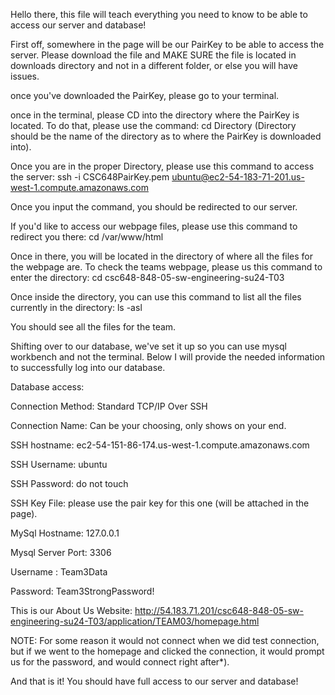 Hello there, this file will teach everything you need to know to be able to access our server and database!

First off, somewhere in the page will be our PairKey to be able to access the server. Please download the file and MAKE SURE the file is located in downloads directory and not in a different folder, or else you will have issues.

once you've downloaded the PairKey, please go to your terminal.

once in the terminal, please CD into the directory where the PairKey is located. To do that, please use the command: cd Directory (Directory should be the name of the directory as to where the PairKey is downloaded into).

Once you are in the proper Directory, please use this command to access the server: ssh -i CSC648PairKey.pem ubuntu@ec2-54-183-71-201.us-west-1.compute.amazonaws.com

Once you input the command, you should be redirected to our server. 

If you'd like to access our webpage files, please use this command to redirect you there: cd /var/www/html

Once in there, you will be located in the directory of where all the files for the webpage are. To check the teams webpage, please us this command to enter the directory: cd csc648-848-05-sw-engineering-su24-T03

Once inside the directory, you can use this command to list all the files currently in the directory: ls -asl

You should see all the files for the team.

Shifting over to our database, we've set it up so you can use mysql workbench and not the terminal. Below I will provide the needed information to successfully log into our database.

Database access:

Connection Method: Standard TCP/IP Over SSH

Connection Name: Can be your choosing, only shows on your end.

SSH hostname: ec2-54-151-86-174.us-west-1.compute.amazonaws.com

SSH Username: ubuntu

SSH Password: do not touch

SSH Key File: please use the pair key for this one (will be attached in the page).

MySql Hostname: 127.0.0.1

Mysql Server Port: 3306

Username : Team3Data

Password: Team3StrongPassword!

This is our About Us Website:
http://54.183.71.201/csc648-848-05-sw-engineering-su24-T03/application/TEAM03/homepage.html

NOTE: For some reason it would not connect when we did test connection, but if we went to the homepage and clicked the connection, it would prompt us for the password, and would connect right after*).

And that is it! You should have full access to our server and database!
